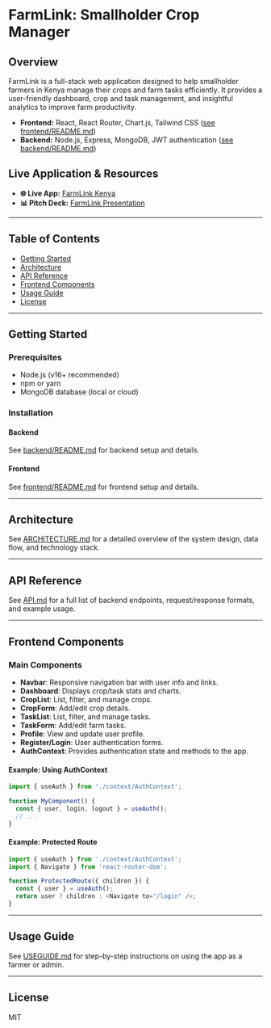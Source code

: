 # FarmLink: Smallholder Crop Manager

## Overview
FarmLink is a full-stack web application designed to help smallholder farmers in Kenya manage their crops and farm tasks efficiently. It provides a user-friendly dashboard, crop and task management, and insightful analytics to improve farm productivity.

- **Frontend:** React, React Router, Chart.js, Tailwind CSS ([see frontend/README.md](frontend/README.md))
- **Backend:** Node.js, Express, MongoDB, JWT authentication ([see backend/README.md](backend/README.md))

## Live Application & Resources
- **🌐 Live App:** [FarmLink Kenya](https://farmlinkkenya.vercel.app/)
- **📊 Pitch Deck:** [FarmLink Presentation](https://docs.google.com/presentation/d/1tSK5vRTx5I8TUvpq8L6WVx-MA4edK3aqlrnvZRLdtmA/edit)

---

## Table of Contents
- [Getting Started](#getting-started)
- [Architecture](#architecture)
- [API Reference](#api-reference)
- [Frontend Components](#frontend-components)
- [Usage Guide](#usage-guide)
- [License](#license)

---

## Getting Started

### Prerequisites
- Node.js (v16+ recommended)
- npm or yarn
- MongoDB database (local or cloud)

### Installation

#### Backend
See [backend/README.md](backend/README.md) for backend setup and details.

#### Frontend
See [frontend/README.md](frontend/README.md) for frontend setup and details.

---

## Architecture
See [ARCHITECTURE.md](ARCHITECTURE.md) for a detailed overview of the system design, data flow, and technology stack.

---

## API Reference
See [API.md](API.md) for a full list of backend endpoints, request/response formats, and example usage.

---

## Frontend Components

### Main Components
- **Navbar**: Responsive navigation bar with user info and links.
- **Dashboard**: Displays crop/task stats and charts.
- **CropList**: List, filter, and manage crops.
- **CropForm**: Add/edit crop details.
- **TaskList**: List, filter, and manage tasks.
- **TaskForm**: Add/edit farm tasks.
- **Profile**: View and update user profile.
- **Register/Login**: User authentication forms.
- **AuthContext**: Provides authentication state and methods to the app.

#### Example: Using AuthContext
```jsx
import { useAuth } from './context/AuthContext';

function MyComponent() {
  const { user, login, logout } = useAuth();
  // ...
}
```

#### Example: Protected Route
```jsx
import { useAuth } from './context/AuthContext';
import { Navigate } from 'react-router-dom';

function ProtectedRoute({ children }) {
  const { user } = useAuth();
  return user ? children : <Navigate to="/login" />;
}
```

---

## Usage Guide
See [USEGUIDE.md](USEGUIDE.md) for step-by-step instructions on using the app as a farmer or admin.

---

## License
MIT
